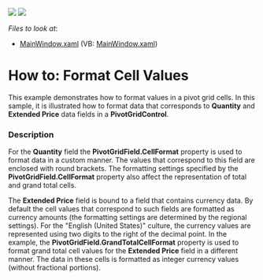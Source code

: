 <!-- default badges list -->
[![](https://img.shields.io/badge/Open_in_DevExpress_Support_Center-FF7200?style=flat-square&logo=DevExpress&logoColor=white)](https://supportcenter.devexpress.com/ticket/details/E2139)
[![](https://img.shields.io/badge/📖_How_to_use_DevExpress_Examples-e9f6fc?style=flat-square)](https://docs.devexpress.com/GeneralInformation/403183)
<!-- default badges end -->
<!-- default file list -->
*Files to look at*:

* [MainWindow.xaml](./CS/HowToCellFormat/MainWindow.xaml) (VB: [MainWindow.xaml](./VB/HowToCellFormat/MainWindow.xaml))
<!-- default file list end -->
# How to: Format Cell Values


<p>This example demonstrates how to format values in a pivot grid cells. In this sample, it is illustrated how to format data that corresponds to <strong>Quantity</strong> and <strong>Extended Price</strong> data fields in a <strong>PivotGridControl</strong>.</p>


<h3>Description</h3>

<p>For the <strong>Quantity</strong> field the <strong>PivotGridField.CellFormat</strong> property is used to format data in a custom manner. The values that correspond to this field are enclosed with round brackets. The formatting settings specified by the <strong>PivotGridField.CellFormat</strong> property also affect the representation of total and grand total cells.</p><p>The <strong>Extended Price</strong> field is bound to a field that contains currency data. By default the cell values that correspond to such fields are formatted as currency amounts (the formatting settings are determined by the regional settings). For the &quot;English (United States)&quot; culture, the currency values are represented using two digits to the right of the decimal point. In the example, the <strong>PivotGridField.GrandTotalCellFormat</strong> property is used to format grand total cell values for the <strong>Extended Price</strong> field in a different manner. The data in these cells is formatted as integer currency values (without fractional portions).</p>

<br/>


